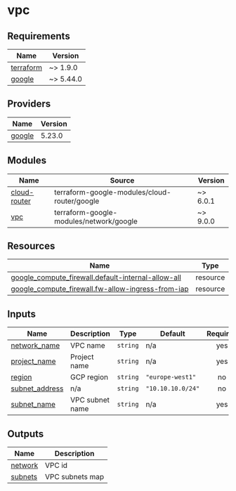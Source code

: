 # vpc

<!-- BEGIN_TF_DOCS -->
## Requirements

| Name | Version |
|------|---------|
| <a name="requirement_terraform"></a> [terraform](#requirement\_terraform) | ~> 1.9.0 |
| <a name="requirement_google"></a> [google](#requirement\_google) | ~> 5.44.0 |

## Providers

| Name | Version |
|------|---------|
| <a name="provider_google"></a> [google](#provider\_google) | 5.23.0 |

## Modules

| Name | Source | Version |
|------|--------|---------|
| <a name="module_cloud-router"></a> [cloud-router](#module\_cloud-router) | terraform-google-modules/cloud-router/google | ~> 6.0.1 |
| <a name="module_vpc"></a> [vpc](#module\_vpc) | terraform-google-modules/network/google | ~> 9.0.0 |

## Resources

| Name | Type |
|------|------|
| [google_compute_firewall.default-internal-allow-all](https://registry.terraform.io/providers/hashicorp/google/latest/docs/resources/compute_firewall) | resource |
| [google_compute_firewall.fw-allow-ingress-from-iap](https://registry.terraform.io/providers/hashicorp/google/latest/docs/resources/compute_firewall) | resource |

## Inputs

| Name | Description | Type | Default | Required |
|------|-------------|------|---------|:--------:|
| <a name="input_network_name"></a> [network\_name](#input\_network\_name) | VPC name | `string` | n/a | yes |
| <a name="input_project_name"></a> [project\_name](#input\_project\_name) | Project name | `string` | n/a | yes |
| <a name="input_region"></a> [region](#input\_region) | GCP region | `string` | `"europe-west1"` | no |
| <a name="input_subnet_address"></a> [subnet\_address](#input\_subnet\_address) | n/a | `string` | `"10.10.10.0/24"` | no |
| <a name="input_subnet_name"></a> [subnet\_name](#input\_subnet\_name) | VPC subnet name | `string` | n/a | yes |

## Outputs

| Name | Description |
|------|-------------|
| <a name="output_network"></a> [network](#output\_network) | VPC id |
| <a name="output_subnets"></a> [subnets](#output\_subnets) | VPC subnets map |
<!-- END_TF_DOCS -->
